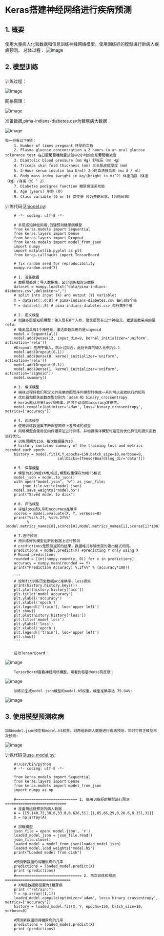 
# Keras搭建神经网络进行疾病预测


## 1. 概要

### 
   使用大量病人化验数据和信息训练神经网络模型，使用训练好的模型进行新病人疾病预测。
   总体过程：
![image](https://github.com/larkguo/keras-tensorflow/blob/master/keras-nn/data/train-predict.png)


## 2. 模型训练

### 

   训练过程：
   
![image](https://github.com/larkguo/keras-tensorflow/blob/master/keras-nn/data/steps.png) 

   网络原理：
   
![image](https://github.com/larkguo/keras-tensorflow/blob/master/keras-nn/data/network.png) 

   准备数据,pima-indians-diabetes.csv为糖尿病大数据：
   
![image](https://github.com/larkguo/keras-tensorflow/blob/master/keras-nn/data/pima-indians-diabetes.PNG)

    每一行有以下9项：
		1. Number of times pregnant 怀孕的次数
		2. Plasma glucose concentration a 2 hours in an oral glucose tolerance test 在口服葡萄糖耐量试验中2小时的血浆葡萄糖浓度
		3. Diastolic blood pressure (mm Hg) 舒张压（mm Hg）
		4. Triceps skin fold thickness (mm) 三头肌皮褶厚度（mm）
		5. 2-Hour serum insulin (mu U/ml) 2小时血清胰岛素（mu U / ml）
		6. Body mass index (weight in kg/(height in m)^2) 体重指数（体重（kg）/身高（m）^ 2）
		7. Diabetes pedigree function 糖尿病谱系功能
		8. Age (years) 年龄（岁）
		9. Class variable (0 or 1) 类变量（0为费糖尿病，1为糖尿病）
		
训练代码见[model.py](https://github.com/larkguo/keras-tensorflow/blob/master/keras-nn/model.py):
    
		# -*- coding: utf-8 -*-

		# 多层感知神经网络,创建预测糖尿病模型
		from keras.models import Sequential
		from keras.layers import Dense
		from keras.layers import Dropout
		from keras.models import model_from_json
		import numpy
		import matplotlib.pyplot as plt
		from keras.callbacks import TensorBoard

		# fix random seed for reproducibility
		numpy.random.seed(7)

		# 1. 准备数据
		# 数据预处理：导入数据集，区分训练和验证数据
		dataset = numpy.loadtxt("data/pima-indians-diabetes.csv",delimiter=",")
		# split into input (X) and output (Y) variables
		X = dataset[:,0:8] # pima-indians-diabetes.csv 每行前8个值
		Y = dataset[:,8] # pima-indians-diabetes.csv 每行第9个值

		# 2. 定义模型
		# 创建多层感知机模型：输入层有8个入参，隐含层具有12个神经元，激活函数采用的是 relu;
		# 输出层具有1个神经元，激活函数采用的是sigmoid
		model = Sequential()
		model.add(Dense(12, input_dim=8, kernel_initializer='uniform', activation='relu'))
		#Dropout 应用于输入，防止过拟合，此处丢弃的输入比例为0.1
		model.add(Dropout(0.1))
		model.add(Dense(8, kernel_initializer='uniform', activation='relu'))
		model.add(Dropout(0.1))
		model.add(Dense(1, kernel_initializer='uniform', activation='sigmoid'))
		model.summary()

		# 3. 编译模型
		# 编译过程将我们所定义的简单的图层序列模型转换成一系列可以高效执行的矩阵
		# 优化器和损失函数类型分别为：adam 和 binary_crossentropy
		# keras默认测量loss损失率，还可手动添加accuracy准确性。
		model.compile(optimizer='adam', loss='binary_crossentropy', metrics=['accuracy'])

		# 4. 训练模型
		# 使用训练数据集不断调整网络上各节点的权重
		# 网络模型会使用反向传播算法进行训练，并根据编译模型时指定的优化算法和损失函数进行优化。
		# 训练周期为150，每次数据量为10
		# history contains summary of the training loss and metrics recoded each epoch
		history = model.fit(X,Y,epochs=150,batch_size=10,verbose=0,
		                    callbacks=[TensorBoard(log_dir='data')])

		# 5. 保存模型
		# 模型为JSON或YAML格式,模型权重保存为HDF5格式
		model_json = model.to_json()
		with open("model.json", "w") as json_file:
		    json_file.write(model_json)
		model.save_weights("model.h5")
		print("Saved model to disk")

		# 6. 评估模型
		# 评估loss损失率和accuracy准确率
		scores = model.evaluate(X, Y, verbose=0)
		print("%s:%.2f, %s:%.2f%%"
		      %(model.metrics_names[0],scores[0],model.metrics_names[1],scores[1]*100))

		# 7.进行预测
		# 用训练好的模型在新的数据上进行预测
		# predictions是预测返回的结果，数据格式与输出层的输出格式相同。
		predictions = model.predict(X) #predicting Y only using X
		# Round predictions
		rounded = [int(numpy.round(x, 0)) for x in predictions]
		accuracy = numpy.mean(rounded == Y)
		print("Prediction Accuracy: %.2f%%" % (accuracy*100))

		'''
		# 绘制fit训练历史数据acc准确率，loss损失
		print(history.history.keys())
		plt.plot(history.history['acc'])
		plt.title('model accuracy')
		plt.ylabel('accuracy')
		plt.xlabel('epoch')
		plt.legend(['train'], loc='upper left')
		plt.show()
		plt.plot(history.history['loss'])
		plt.title('model loss')
		plt.ylabel('loss')
		plt.xlabel('epoch')
		plt.legend(['train'], loc='upper left')
		plt.show()
		'''

###
		启动TensorBoard：
![image](https://github.com/larkguo/keras-tensorflow/blob/master/keras-nn/data/tensorboard-start.PNG) 
	
		TensorBoard查看神经网络模型，可看到每层dense有反馈：
![image](https://github.com/larkguo/keras-tensorflow/blob/master/keras-nn/data/tensorboard-graphs.png) 
	
		训练后生成model.json模型和model.h5权重，模型准确率达 79.04%:
![image](https://github.com/larkguo/keras-tensorflow/blob/master/keras-nn/data/model.PNG) 
		

 
## 3. 使用模型预测疾病

###
    加载model.json模型和model.h5权重，对两组新病人数据进行疾病预测，同时可修正模型再次预测:
![image](https://github.com/larkguo/keras-tensorflow/blob/master/keras-nn/data/use-model.PNG) 

训练代码见[use_model.py](https://github.com/larkguo/keras-tensorflow/blob/master/keras-nn/use_model.py):

		#!/usr/bin/python
		# -*- coding: utf-8 -*-

		from keras.models import Sequential
		from keras.layers import Dense
		from keras.models import model_from_json
		import numpy as np

		#============================ 1. 使用训练好的模型进行预测 ============================
		# 准备两组待预测的病人数据
		A = [[5,140,72,38,0,33.8,0.626,51],[1,85,66,29,0,26.6,0.351,31]]
		X = np.array(A)

		# 加载模型
		json_file = open('model.json', 'r')
		loaded_model_json = json_file.read()
		json_file.close()
		loaded_model = model_from_json(loaded_model_json)
		loaded_model.load_weights("model.h5")
		print("Loaded model from disk")

		#预测新数据的得糖尿病的几率
		predictions = loaded_model.predict(X)
		print (predictions)
		#============================== 2. 再次训练和预测 ==============================
		# X两组数据都设置为1糖尿病
		print ("retrain:")
		Y = np.array([1,1])
		loaded_model.compile(optimizer='adam', loss='binary_crossentropy', metrics=['accuracy'])
		history = loaded_model.fit(X, Y, epochs=150, batch_size=10, verbose=0)

		#预测新数据的得糖尿病的几率
		predictions = loaded_model.predict(X)
		print (predictions)
